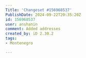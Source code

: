 ```yaml
---
Title: 'Changeset #156968537'
PublishDate: 2024-09-22T20:35:20Z
id: 156968537
user: anshanin
comment: Added addresses
created_by: iD 2.30.2
tags:
- Montenegro

---
```

